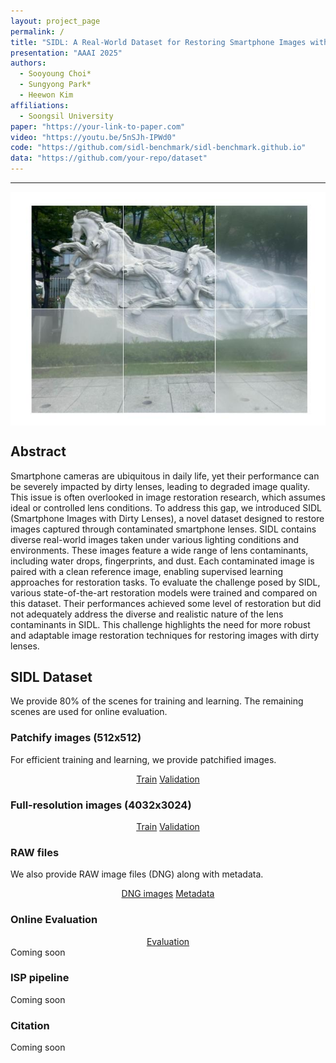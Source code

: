 ```yaml
---
layout: project_page
permalink: /
title: "SIDL: A Real-World Dataset for Restoring Smartphone Images with Dirty Lenses"
presentation: "AAAI 2025"
authors:
  - Sooyoung Choi*
  - Sungyong Park*
  - Heewon Kim
affiliations:
  - Soongsil University
paper: "https://your-link-to-paper.com"
video: "https://youtu.be/5nSJh-IPWd0"
code: "https://github.com/sidl-benchmark/sidl-benchmark.github.io"
data: "https://github.com/your-repo/dataset"
---
```


<body>
  <hr>
  <img src = "images/Ex01.jpg" alt = "Example 001" style="display: block; margin: auto;">
</body>


<!-- Using HTML to center the abstract -->
<div class="columns is-centered has-text-centered">
  <div class="column is-four-fifths">
    <h2>Abstract</h2>
    <div class="content has-text-justified">
      Smartphone cameras are ubiquitous in daily life, yet their performance can be severely impacted by dirty lenses, leading to degraded image quality. This issue is often overlooked in image restoration research, which assumes ideal or controlled lens conditions. To address this gap, we introduced SIDL (Smartphone Images with Dirty Lenses), a novel dataset designed to restore images captured through contaminated smartphone lenses. SIDL contains diverse real-world images taken under various lighting conditions and environments. These images feature a wide range of lens contaminants, including water drops, fingerprints, and dust. Each contaminated image is paired with a clean reference image, enabling supervised learning approaches for restoration tasks. To evaluate the challenge posed by SIDL, various state-of-the-art restoration models were trained and compared on this dataset. Their performances achieved some level of restoration but did not adequately address the diverse and realistic nature of the lens contaminants in SIDL. This challenge highlights the need for more robust and adaptable image restoration techniques for restoring images with dirty lenses.
    </div>
  </div>
</div>


<!-- Dataset Download Buttons -->

## SIDL Dataset 
We provide 80% of the scenes for training and learning. The remaining scenes are used for online evaluation.
### Patchify images (512x512)
For efficient training and learning, we provide patchified images. 
<div class="buttons" style="text-align: center; margin-top: 1em;">
  <a class="button is-primary" href="https://drive.google.com/file/d/1es3rPo5Y9O96EjDVXanUY8NpaRprWH-h/view?usp=sharing" target="_blank">Train</a>
  <a class="button is-primary" href="https://drive.google.com/file/d/1u5-MDauO3XolXsU6eOARwlXo7SnpLwqA/view?usp=sharing" target="_blank">Validation</a>
</div>

### Full-resolution images (4032x3024)
<div class="buttons" style="text-align: center; margin-top: 1em;">
  <a class="button is-primary" href="https://drive.google.com/file/d/1s_gUw1DCqokihl3YtO3lu9_GnLZaSElI/view?usp=sharing" target="_blank">Train</a>
  <a class="button is-primary" href="https://drive.google.com/file/d/1OHxG8Jh0goKIhkJTe9NXZ6uIuD5qVaNH/view?usp=sharing" target="_blank">Validation</a>
</div>

### RAW files
We also provide RAW image files (DNG) along with metadata.
<div class="buttons" style="text-align: center; margin-top: 1em;">
  <a class="button is-primary" href="https://drive.google.com/file/d/1es3rPo5Y9O96EjDVXanUY8NpaRprWH-h/view?usp=sharing" target="_blank">DNG images</a>
  <a class="button is-primary" href="https://drive.google.com/file/d/1lAab5F3jjCByY4OEvGSAfykyAqp2wfTi/view?usp=sharing" target="_blank">Metadata</a>
</div>

### Online Evaluation
<div class="buttons" style="text-align: center; margin-top: 1em;">
  <a class="button is-primary" href="https://drive.google.com/file/d/1-SFyyjH0G3C68OfDjZ_O7M4mOqkcJdEf/view?usp=sharing" target="_blank">Evaluation</a>
</div>
Coming soon


### ISP pipeline
Coming soon


### Citation
Coming soon
